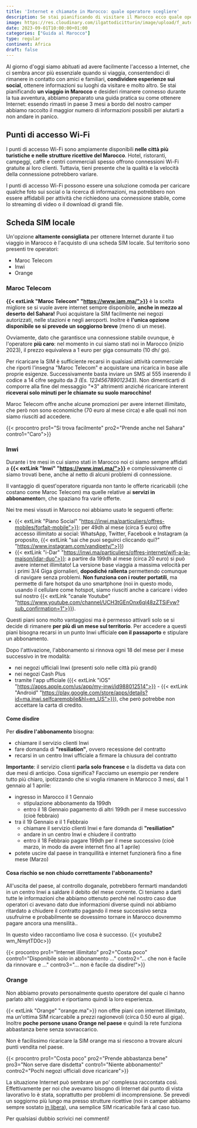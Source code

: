 ```yaml
---
title: 'Internet e chiamate in Marocco: quale operatore scegliere'
description: Se stai pianificando di visitare il Marocco ecco quale operatore scegliere per spendere meno!
image: https://res.cloudinary.com/ilgattodicitturin/image/upload/f_auto,q_auto,w_800,dpr_auto/v1689177365/Articoli/Marocco/marocco-internet_ekw4wn.png
date: 2023-09-01T10:00:00+01:00
categories: ["Guida al Marocco"]
type: regular
continent: Africa
draft: false
---
```


Al giorno d'oggi siamo abituati ad avere facilmente l'accesso a Internet, che ci sembra ancor più essenziale quando si viaggia, consentendoci di rimanere in contatto con amici e familiari, **condividere esperienze sui social**, ottenere informazioni su luoghi da visitare e molto altro. 
Se stai pianificando **un viaggio in Marocco** e desideri rimanere connesso durante la tua avventura, abbiamo preparato una guida pratica su come ottenere Internet: essendo rimasti in paese 3 mesi a bordo del nostro camper abbiamo raccolto il maggior numero di informazioni possibili per aiutarti a non andare in panico.  

## Punti di accesso Wi-Fi
I punti di accesso Wi-Fi sono ampiamente disponibili **nelle città più turistiche e nelle strutture ricettive del Marocco**. Hotel, ristoranti, campeggi, caffè e centri commerciali spesso offrono connessioni Wi-Fi gratuite ai loro clienti. 
Tuttavia, tieni presente che la qualità e la velocità della connessione potrebbero variare. 

I punti di accesso Wi-Fi possono essere una soluzione comoda per caricare qualche foto sui social o la ricerca di informazioni, ma potrebbero non essere affidabili per attività che richiedono una connessione stabile, come lo streaming di video o il download di grandi file.

## Scheda SIM locale
Un'opzione **altamente consigliata** per ottenere Internet durante il tuo viaggio in Marocco è l'acquisto di una scheda SIM locale. Sul territorio sono presenti tre operatori:
- Maroc Telecom
- Inwi
- Orange

### Maroc Telecom 
**{{< extLink "Maroc Telecom" "https://www.iam.ma/">}}** è la scelta migliore se si vuole avere internet sempre disponibile, **anche in mezzo al deserto del Sahara!**
Puoi acquistare la SIM facilmente nei negozi autorizzati, nelle stazioni e negli aeroporti. 
Inoltre è **l'unica opzione disponibile se si prevede un soggiorno breve** (meno di un mese).

Ovviamente, dato che garantisce una connessione stabile ovunque, è l'operatore **più caro**: nel momento in cui siamo stati noi in Marocco (inizio 2023), il prezzo equivaleva a 1 euro per giga consumato (10 dh/ go).

Per ricaricare la SIM è sufficiente recarsi in qualsiasi attività commerciale che riporti l'insegna "Maroc Telecom" e acquistare una ricarica in base alle proprie esigenze. 
Successivamente basta inviare un SMS al 555 inserendo il codice a 14 cifre seguito da *3 (Es. 12345678901234*3). 
Non dimenticarti di comporre alla fine del messaggio "*3" altrimenti anziché ricaricare interent **riceverai solo minuti per le chiamate su suolo marocchino!**

Maroc Telecom offre anche alcune promozioni per avere internet illimitato, che però non sono economiche (70 euro al mese circa) e alle quali noi non siamo riusciti ad accedere.

{{< procontro pro1="Si trova facilmente" pro2="Prende anche nel Sahara" contro1="Caro">}}

### Inwi
Durante i tre mesi in cui siamo stati in Marocco noi ci siamo sempre affidati a **{{< extLink "Inwi" "https://www.inwi.ma/">}}** e complessivamente ci siamo trovati bene, anche al netto di alcuni problemi di connessione.

Il vantaggio di quest'operatore riguarda non tanto le offerte ricaricabili (che costano come Maroc Telecom) ma quelle relative ai **servizi in abbonamento**m, che spaziano fra varie offerte. 

Nei tre mesi vissuti in Marocco noi abbiamo usato le seguenti offerte:
- {{< extLink "Piano Social" "https://inwi.ma/particuliers/offres-mobiles/forfait-mobile">}}: per 49dh al mese (circa 5 euro) offre accesso illimitato ai social: WhatsApp, Twitter, Facebook e Instagram (a proposito, {{< extLink "sai che puoi seguirci cliccando qui?" "https://www.instagram.com/vandipety/">}})
- {{< extLink "i-Dar" "https://inwi.ma/particuliers/offres-internet/wifi-a-la-maison/idar-duo">}}: a partire da 199dh al mese (circa 20 euro) si può avere internet illimitato! La versione base viaggia a massima velocità per i primi 3/4 Giga giornalieri, **dopodiché rallenta** permettendo comunque di navigare senza problemi. **Non funziona con i router portatili**, ma permette di fare hotspot da uno smartphone (noi in questo modo, usando il cellulare come hotspot, siamo riusciti anche a caricare i video sul nostro {{< extLink "canale Youtube" "https://www.youtube.com/channel/UCH3tGEnOnx6ql48zZTSiFvw?sub_confirmation=1">}}).

Questi piani sono molto vantaggiosi ma è permesso attivarli solo se si decide di rimanere **per più di un mese sul territorio**. 
Per accedere a questi piani bisogna recarsi in un punto Inwi ufficiale **con il passaporto** e stipulare un abbonamento.

Dopo l'attivazione, l'abbonamento si rinnova ogni 18 del mese per il mese successivo in tre modalità:
- nei negozi ufficiali Inwi (presenti solo nelle città più grandi)
- nei negozi Cash Plus
- tramite l'app ufficiale ({{< extLink "iOS" "https://apps.apple.com/us/app/my-inwi/id988012514">}} - {{< extLink "Android" "https://play.google.com/store/apps/details?id=ma.inwi.selfcaremobile&hl=en_US">}}), che però potrebbe non accettare la carta di credito.

#### Come disdire
Per **disdire l'abbonamento** bisogna:
- chiamare il servizio clienti Inwi 
- fare domanda di **"resiliation"**, ovvero recessione del contratto
- recarsi in un centro Inwi ufficiale a firmare la chiusura del contratto

**Importante**: il servizio clienti **parla solo francese** e la disdetta va data con due mesi di anticipo.
Cosa significa? Facciamo un esempio per rendere tutto più chiaro, ipotizzando che si voglia rimanere in Marocco 3 mesi, dal 1 gennaio al 1 aprile:

- ingresso in Marocco il 1 Gennaio 
  - stipulazione abbonamento da 199dh
  - entro il 18 Gennaio pagamento di altri 199dh per il mese successivo (cioè febbraio)
- tra il 19 Gennaio e il 1 Febbraio
  - chiamare il servizio clienti Inwi e fare domanda di **"resiliation"**
  - andare in un centro Inwi e chiudere il contratto
  - entro il 18 Febbraio pagare 199dh per il mese successivo (cioè marzo, in modo da avere internet fino al 1 aprile)
- potete uscire dal paese in tranquillità e internet funzionerà fino a fine mese (Marzo)

#### Cosa rischio se non chiudo correttamente l'abbonamento?

All'uscita del paese, al controllo doganale, potrebbero fermarti mandandoti in un centro Inwi a saldare il debito del mese corrente. 
Ci teniamo a darti tutte le informazioni che abbiamo ottenuto perché nel nostro caso due operatori ci avevano dato due informazioni diverse quindi noi abbiamo ritardato a chiudere il contratto pagando il mese successivo senza usufruirne e probabilmente se dovessimo tornare in Marocco dovremmo pagare ancora una mensilità..

In questo video raccontiamo live cosa è successo.
{{< youtube2 wm_NmytTD0c>}}

{{< procontro pro1="Internet illimitato" pro2="Costa poco" contro1="Disponibile solo in abbonamento ..." contro2="... che non è facile da rinnovare e ..." contro3="... non è facile da disdire!">}}
 
### Orange
Non abbiamo provato personalmente questo operatore del quale ci hanno parlato altri viaggiatori e riportiamo quindi la loro esperienza.

{{< extLink "Orange" "orange.ma">}} non offre piani con internet illimitato, ma un'ottima SIM ricarcabile a prezzi ragionevoli (circa 0.50 euro al giga). Inoltre **poche persone usano Orange nel paese** e quindi la rete funziona abbastanza bene senza sovraccarico.

Non è facilissimo ricaricare la SIM orange ma si riescono a trovare alcuni punti vendita nel paese.

{{< procontro pro1="Costa poco" pro2="Prende abbastanza bene" pro3="Non serve dare disdetta" contro1="Niente abbonamento!" contro2="Pochi negozi ufficiali dove ricaricare">}}

La situazione Internet può sembrare un po' complessa raccontata così. Effettivamente per noi che avevamo bisogno di Internet dal punto di vista lavorativo lo è stata, soprattutto per problemi di incomprensione.
Se prevedi un soggiorno più lungo ma presso strutture ricettive (noi in camper abbiamo sempre sostato [in libera](/blog/5-spot-in-marocco)), una semplice SIM ricaricabile farà al caso tuo.

Per qualsiasi dubbio scrivici nei commenti!